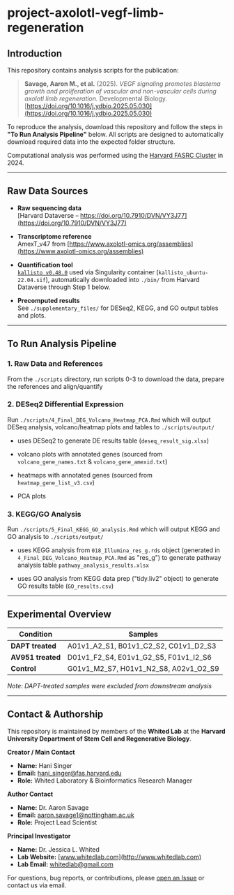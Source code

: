 # project-axolotl-vegf-limb-regeneration

## Introduction

This repository contains analysis scripts for the publication:

> **Savage, Aaron M., et al.** (2025). *VEGF signaling promotes blastema growth and proliferation of vascular and non-vascular cells during axolotl limb regeneration.* Developmental Biology.  
> [https://doi.org/10.1016/j.ydbio.2025.05.030](https://doi.org/10.1016/j.ydbio.2025.05.030)

To reproduce the analysis, download this repository and follow the steps in **"To Run Analysis Pipeline"** below. All scripts are designed to automatically download required data into the expected folder structure.

Computational analysis was performed using the [Harvard FASRC Cluster](https://www.rc.fas.harvard.edu/) in 2024.

---


## Raw Data Sources

- **Raw sequencing data**  
  [Harvard Dataverse – https://doi.org/10.7910/DVN/VY3J77](https://doi.org/10.7910/DVN/VY3J77)

- **Transcriptome reference**  
  AmexT_v47 from [https://www.axolotl-omics.org/assemblies](https://www.axolotl-omics.org/assemblies)

- **Quantification tool**  
  [`kallisto v0.48.0`](https://pachterlab.github.io/kallisto/about.html) used via Singularity container (`kallisto_ubuntu-22.04.sif`), automatically downloaded into `./bin/` from Harvard Dataverse through Step 1 below.

- **Precomputed results**  
  See `./supplementary_files/` for DESeq2, KEGG, and GO output tables and plots.


---


## To Run Analysis Pipeline

### 1. Raw Data and References
From the `./scripts` directory, run scripts 0-3 to download the data, prepare the references and align/quantify 

### 2. DESeq2 Differential Expression 
Run `./scripts/4_Final_DEG_Volcano_Heatmap_PCA.Rmd` which will output DESeq analysis, volcano/heatmap plots and tables to `./scripts/output/`

- uses DESeq2 to generate DE results table (`deseq_result_sig.xlsx`)

- volcano plots with annotated genes (sourced from `volcano_gene_names.txt` & `volcano_gene_amexid.txt`)

- heatmaps with annotated genes (sourced from `heatmap_gene_list_v3.csv`)

- PCA plots

### 3. KEGG/GO Analysis
Run `./scripts/5_Final_KEGG_GO_analysis.Rmd` which will output KEGG and GO analysis to `./scripts/output/`

- uses KEGG analysis from `018_Illumina_res_g.rds` object (generated in `4_Final_DEG_Volcano_Heatmap_PCA.Rmd` as "res_g") to generate pathway analysis table `pathway_analysis_results.xlsx`

- uses GO analysis from KEGG data prep ("tidy.liv2" object) to generate GO results table (`GO_results.csv`)

---


## Experimental Overview

| Condition      | Samples                                  |
|----------------|-------------------------------------------|
| **DAPT treated**  | A01v1_A2_S1, B01v1_C2_S2, C01v1_D2_S3 |
| **AV951 treated**  | D01v1_F2_S4, E01v1_G2_S5, F01v1_I2_S6   |
| **Control**        | G01v1_M2_S7, H01v1_N2_S8, A02v1_O2_S9   |

*Note: DAPT-treated samples were excluded from downstream analysis*

---

## Contact & Authorship

This repository is maintained by members of the **Whited Lab** at the **Harvard University Department of Stem Cell and Regenerative Biology**.

**Creator / Main Contact**  
- **Name:** Hani Singer  
- **Email:** [hani_singer@fas.harvard.edu](mailto:hani_singer@fas.harvard.edu)  
- **Role:** Whited Laboratory & Bioinformatics Research Manager

**Author Contact**  
- **Name:** Dr. Aaron Savage
- **Email:** [aaron.savage1@nottingham.ac.uk](mailto:aaron.savage1@nottingham.ac.uk)  
- **Role:** Project Lead Scientist

**Principal Investigator**  
- **Name:** Dr. Jessica L. Whited  
- **Lab Website:** [www.whitedlab.com](http://www.whitedlab.com)  
- **Lab Email:** [whitedlab@gmail.com](mailto:whitedlab@gmail.com)

For questions, bug reports, or contributions, please [open an Issue](https://github.com/Whited-Lab/project-axolotl-vegf-limb-regeneration/issues) or contact us via email.
